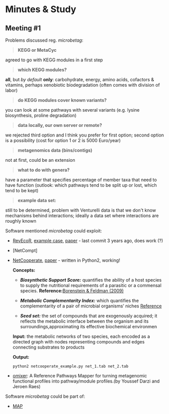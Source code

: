 
# Minutes & Study

## Meeting \#1

Problems discussed reg. *microbetag*:

> **KEGG or MetaCyc** 

agreed to go with KEGG modules in a first step 

> **which KEGG modules?** 

**all**, but *by default* **only**: 
   carbohydrate, 
   energy, 
   amino acids, 
   cofactors & vitamins, 
   perhaps xenobiotic biodegradation (often comes with division of labor)

> **do KEGG modules cover known variants?** 

you can look at some pathways with several variants (e.g. lysine biosynthesis, proline degradation)


> **data locally, our own server or remote?**

we rejected third option and I think you prefer for first option; 
second option is a possibility (cost for option 1 or 2 is 5000 Euro/year) 

> **metagenomics data (bins/contigs)**  

not at first, could be an extension

> **what to do with genera?** 

have a parameter that specifies percentage of member taxa that need to have function 
(outlook: which pathways tend to be split up or lost, which tend to be kept) 

> **example data set:** 

still to be determined, problem with Venturelli data is that we don't know mechanisms behind interactions; 
ideally a data set where interactions are roughly known


Software mentioned *microbetag* could exploit: 
   - [RevEcoR](https://github.com/yiluheihei/RevEcoR), [example case](https://yiluheihei.github.io/RevEcoR/articles/RevEcoR.html), [paper](https://bmcbioinformatics.biomedcentral.com/articles/10.1186/s12859-016-1088-4) - last commit 3 years ago, does work (?)
   
   - [NetCompt]

   - [NetCooperate](http://borensteinlab.com/software_netcooperate/NetCooperatePython.zip), [paper](https://bmcbioinformatics.biomedcentral.com/articles/10.1186/s12859-015-0588-y) - written in Python2, working!

      **Concepts:** 
         
      - ***Biosynthetic Support Score:***  quantifies the ability of a host species to supply the nutritional requirements of a parasitic or a commensal species. **Reference:**[Borenstein & Feldman (2009)](https://www.liebertpub.com/doi/10.1089/cmb.2008.06TT)
         
      - ***Metabolic Complementarity Index:*** which quantifies the complementarity of a pair of microbial organisms’ niches [Reference]()
         
      - ***Seed set:*** the set of compounds that are exogenously acquired; it reflects the metabolic interface between the organism and its surroundings,approximating its effective biochemical environmen
      
      **Input:** the metabolic networks of two species, each encoded as a directed graph with nodes representing compounds and edges connecting substrates to products
      
      **Output:** 
      
      ```bash=
      python2 netcooperate_example.py net_1.tab net_2.tab
      ```
   
   - [omixer](https://github.com/raeslab/omixer-rpm): A Reference Pathways Mapper for turning metagenomic functional profiles into pathway/module profiles.(by Youssef Darzi and Jeroen Raes)





Software *microbetag* could be part of: 
   - [MAP](https://microbeatlas.org/)




